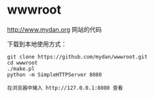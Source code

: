 # wwwroot

http://www.mydan.org 网站的代码

下载到本地使用方式：

    git clone https://github.com/mydan/wwwroot.git
    cd wwwroot
    ./make.pl
    python -m SimpleHTTPServer 8080

    在浏览器中输入 http://127.0.0.1:8080 查看

